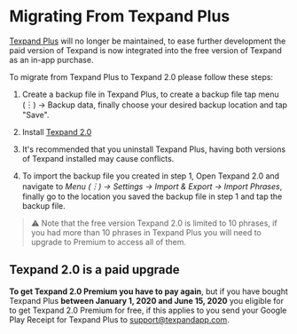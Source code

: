 # Migrating From Texpand Plus

[Texpand Plus](https://play.google.com/store/apps/details?id=com.isaiasmatewos.texpandpro) will no longer be maintained, to ease further development the paid version of Texpand is now integrated into the free version of Texpand as an in-app purchase. 

To migrate from Texpand Plus to Texpand 2.0 please follow these steps:

1. Create a backup file in Texpand Plus, to create a backup file tap menu (︙) → Backup data, finally choose your desired backup location and tap "Save".

2. Install [Texpand 2.0](https://play.google.com/store/apps/details?id=com.isaiasmatewos.texpand) 

3. It's recommended that you uninstall Texpand Plus, having both versions of Texpand installed may cause conflicts.

4. To import the backup file you created in step 1, Open Texpand 2.0 and navigate to *Menu (︙) → Settings → Import & Export → Import Phrases*, finally go to the location you saved the backup file in step 1 and tap the backup file.


> ⚠️ Note that the free version Texpand 2.0 is limited to 10 phrases, if you had more than 10 phrases in Texpand Plus you will need to upgrade to Premium to access all of them.


## Texpand 2.0 is a paid upgrade

**To get Texpand 2.0 Premium you have to pay again**, but if you have bought Texpand Plus **between January 1, 2020 and June 15, 2020** you eligible for to get Texpand 2.0 Premium for free, if this applies to you send your Google Play Receipt for Texpand Plus to [support@texpandapp.com](mailto:support@texpandapp.com).


